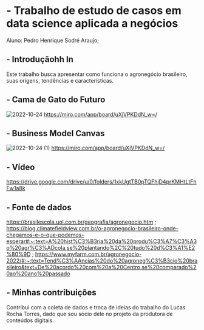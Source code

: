 # - Trabalho de estudo de casos em data science aplicada a negócios
Aluno: Pedro Henrique Sodré Araujo;


## - Introduçãohh In
Este trabalho busca apresentar como funciona o agronegócio brasileiro, suas origens, tendências e características. 

## - Cama de Gato do Futuro
![2022-10-24](https://user-images.githubusercontent.com/116519585/197657881-55f16f19-7441-4767-bc5c-3fece2200359.png)
https://miro.com/app/board/uXjVPKDdN_w=/

## - Business Model Canvas
![2022-10-24 (1)](https://user-images.githubusercontent.com/116519585/197658053-86f89170-949b-4c3f-90e1-290053cb2910.png)
https://miro.com/app/board/uXjVPKDdN_w=/

## - Vídeo
https://drive.google.com/drive/u/0/folders/1xkUgtTB0pTQFhjD4prKMHtLtFhFw1a8k

## - Fonte de dados
https://brasilescola.uol.com.br/geografia/agronegocio.htm ; 
https://blog.climatefieldview.com.br/o-agronegocio-brasileiro-onde-chegamos-e-o-que-podemos-esperar#:~:text=A%20hist%C3%B3ria%20da%20produ%C3%A7%C3%A3o%20agr%C3%ADcola,se%20plantando%2C%20tudo%20d%C3%A1%E2%80%9D ; 
https://www.myfarm.com.br/agronegocio-2022/#:~:text=Tend%C3%AAncias%20do%20agroneg%C3%B3cio%20brasileiro&text=De%20acordo%20com%20a%20Centro,se%20comparado%20ao%20ano%20passado

## - Minhas contribuições
Contribui com a coleta de dados e troca de ideias do trabalho do Lucas Rocha Torres, dado que sou sócio dele no projeto da produtora de conteúdos digitais.

